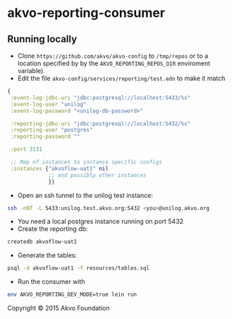 # akvo-reporting-consumer

## Running locally


* Clone `https://github.com/akvo/akvo-config` to `/tmp/repos` or to a location
specified by by the `AKVO_REPORTING_REPOS_DIR` enviroment variable).
* Edit the file `akvo-config/services/reporting/test.edn` to make it match

```clojure
{
 :event-log-jdbc-uri "jdbc:postgresql://localhost:5433/%s"
 :event-log-user "unilog"
 :event-log-password "<unilog-db-password>"

 :reporting-jdbc-uri "jdbc:postgresql://localhost:5432/%s"
 :reporting-user "postgres"
 :reporting-password ""

 :port 3131

 ;; Map of instances to instance specific configs
 :instances {"akvoflow-uat1" nil
             ;; and possibly other instances
             }}
```

* Open an ssh tunnel to the unilog test instance:
``` sh
ssh -nNT -L 5433:unilog.test.akvo.org:5432 <you>@unilog.akvo.org
```
* You need a local postgres instance running on port 5432
* Create the reporting db:
``` sh
createdb akvoflow-uat1
```
* Generate the tables:
``` sh
psql -d akvoflow-uat1 -f resources/tables.sql
```
* Run the consumer with
``` sh
env AKVO_REPORTING_DEV_MODE=true lein run
```


Copyright © 2015 Akvo Foundation
